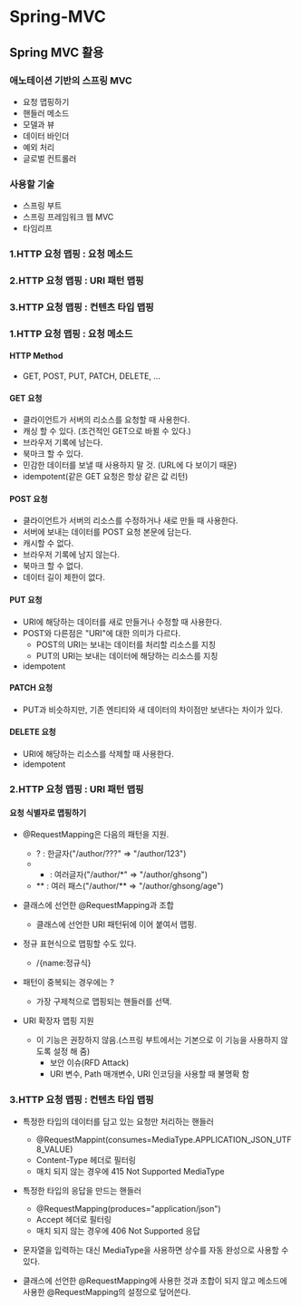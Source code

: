 # Spring-MVC

## Spring MVC 활용

### 애노테이션 기반의 스프링 MVC
- 요청 맵핑하기
- 핸들러 메소드
- 모델과 뷰
- 데이터 바인더
- 예외 처리
- 글로벌 컨트롤러

### 사용할 기술
- 스프링 부트
- 스프링 프레임워크 웹 MVC
- 타임리프

### 1.HTTP 요청 맵핑 : 요청 메소드
### 2.HTTP 요청 맵핑 : URI 패턴 맵핑
### 3.HTTP 요청 맵핑 : 컨텐츠 타입 맵핑

### 1.HTTP 요청 맵핑 : 요청 메소드
#### HTTP Method
- GET, POST, PUT, PATCH, DELETE, ...

#### GET 요청
- 클라이언트가 서버의 리소스를 요청할 때 사용한다.
- 캐싱 할 수 있다. (조건적인 GET으로 바뀔 수 있다.)
- 브라우저 기록에 남는다.
- 북마크 할 수 있다.
- 민감한 데이터를 보낼 때 사용하지 말 것. (URL에 다 보이기 때문)
- idempotent(같은 GET 요청은 항상 같은 값 리턴)

#### POST 요청
- 클라이언트가 서버의 리소스를 수정하거나 새로 만들 때 사용한다.
- 서버에 보내는 데이터를 POST 요청 본문에 담는다.
- 캐시할 수 없다.
- 브라우저 기록에 남지 않는다.
- 북마크 할 수 없다.
- 데이터 길이 제한이 없다.

#### PUT 요청
- URI에 해당하는 데이터를 새로 만들거나 수정할 때 사용한다.
- POST와 다른점은 "URI"에 대한 의미가 다르다.
    - POST의 URI는 보내는 데이터를 처리할 리소스를 지칭
    - PUT의 URI는 보내는 데이터에 해당하는 리소스를 지칭
- idempotent

#### PATCH 요청
- PUT과 비슷하지만, 기존 엔티티와 새 데이터의 차이점만 보낸다는 차이가 있다.

#### DELETE 요청
- URI에 해당하는 리소스를 삭제할 때 사용한다.
- idempotent


### 2.HTTP 요청 맵핑 : URI 패턴 맵핑
#### 요청 식별자로 맵핑하기
- @RequestMapping은 다음의 패턴을 지원.
    - ? : 한글자("/author/???" => "/author/123")
    - * : 여러글자("/author/*" => "/author/ghsong")
    - ** : 여러 패스("/author/** => "/author/ghsong/age")
    
- 클래스에 선언한 @RequestMapping과 조합
    - 클래스에 선언한 URI 패턴뒤에 이어 붙여서 맵핑.
    
- 정규 표현식으로 맵핑할 수도 있다.
    - /{name:정규식}
    
- 패턴이 중복되는 경우에는 ?
    - 가장 구제척으로 맵핑되는 핸들러를 선택.
    
- URI 확장자 맵핑 지원
    - 이 기능은 권장하지 않음.(스프링 부트에서는 기본으로 이 기능을 사용하지 않도록 설정 해 줌)
        - 보안 이슈(RFD Attack)
        - URI 변수, Path 매개변수, URI 인코딩을 사용할 때 불명확 함
        
### 3.HTTP 요청 맵핑 : 컨텐츠 타입 맵핑
- 특정한 타입의 데이터를 담고 있는 요청만 처리하는 핸들러
    - @RequestMappint(consumes=MediaType.APPLICATION_JSON_UTF8_VALUE)
    - Content-Type 헤더로 필터링
    - 매치 되지 않는 경우에 415 Not Supported MediaType
    
- 특정한 타입의 응답을 만드는 핸들러
    - @RequestMapping(produces="application/json")
    - Accept 헤더로 필터링
    - 매치 되지 않는 경우에 406 Not Supported 응답
    
- 문자열을 입력하는 대신 MediaType을 사용하면 상수를 자동 완성으로 사용할 수 있다.

- 클래스에 선언한 @RequestMapping에 사용한 것과 조합이 되지 않고 메소드에 사용한 @RequestMapping의 설정으로 덮어쓴다.

